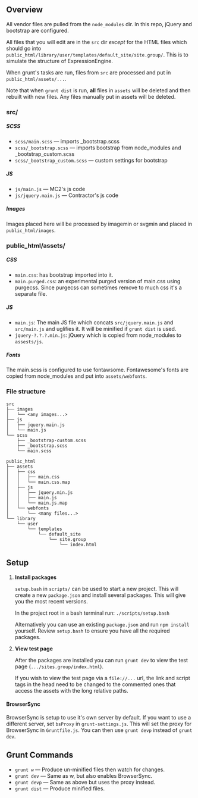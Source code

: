 
## Overview

All vendor files are pulled from the `node_modules` dir.  In this
repo, jQuery and bootstrap are configured.

All files that you will edit are in the `src` dir *except* for the HTML
files which should go into
`public_html/library/user/templates/default_site/site.group/`.  This
is to simulate the structure of ExpressionEngine.

When grunt's tasks are run, files from `src` are processed and put in
`public_html/assets/...`.

Note that when `grunt dist` is run, **all** files in `assets` will be
deleted and then rebuilt with new files.  Any files manually put in
assets will be deleted.

### src/

##### SCSS
- `scss/main.scss` &mdash;
  imports _bootstrap.scss
- `scss/_bootstrap.scss` &mdash;
  imports bootstrap from node_modules and _bootstrap_custom.scss
- `scss/_bootstrap_custom.scss` &mdash;
  custom settings for bootstrap

##### JS
- `js/main.js` &mdash;
  MC2's js code
- `js/jquery.main.js` &mdash;
  Contractor's js code

##### Images
Images placed here will be processed by imagemin or svgmin and placed
in `public_html/images`.

### public_html/assets/

##### CSS
- `main.css`: has bootstrap imported into it.
- `main.purged.css`: an experimental purged version of main.css using
  purgecss.  Since purgecss can sometimes remove to much css it's a
  separate file.

##### JS
- `main.js`: The main JS file which concats `src/jquery.main.js` and
  `src/main.js` and uglifies it.  It will be minified if `grunt dist`
  is used.
- `jquery-?.?.?.min.js`: jQuery which is copied from node_modules to
  `assests/js`.

##### Fonts
The main.scss is configured to use fontawsome.  Fontawesome's fonts
are copied from node_modules and put into `assets/webfonts`.

### File structure
```
src
├── images
│   └── <any images...>
├── js
│   ├── jquery.main.js
│   └── main.js
└── scss
    ├── _bootstrap-custom.scss
    ├── _bootstrap.scss
    └── main.scss

public_html
├── assets
│   ├── css
│   │   ├── main.css
│   │   └── main.css.map
│   ├── js
│   │   ├── jquery.min.js
│   │   ├── main.js
│   │   └── main.js.map
│   └── webfonts
│       └── <many files...>
└── library
    └── user
        └── templates
            └── default_site
                └── site.group
                    └── index.html
```

## Setup

1. **Install packages**

   `setup.bash` in `scripts/` can be used to start a new project.  This
   will create a new `package.json` and install several packages.  This
   will give you the most recent versions.

   In the project root in a bash terminal run:
   `./scripts/setup.bash`

   Alternatively you can use an existing `package.json` and run `npm
   install` yourself.  Review `setup.bash` to ensure you have all the
   required packages.

2. **View test page**

   After the packages are installed you can run `grunt dev` to view the
   test page (`.../sites.group/index.html`).

   If you wish to view the test page via a `file://...` url, the link
   and script tags in the head need to be changed to the commented
   ones that access the assets with the long relative paths.

#### BrowserSync

BrowserSync is setup to use it's own server by default.  If you want
to use a different server, set `bsProxy` in `grunt-settings.js`.  This
will set the proxy for BrowserSync in `Gruntfile.js`.  You can then use
`grunt devp` instead of `grunt dev`.

<!--
Note: If JS looks like it isn't reloading, I've found that going to the UI
url (http://localhost:3001) and toggling some settings makes it work.
-->

## Grunt Commands

- `grunt w` &mdash;
  Produce un-minified files then watch for changes.
- `grunt dev` &mdash;
  Same as w, but also enables BrowserSync.
- `grunt devp` &mdash;
  Same as above but uses the proxy instead.
- `grunt dist` &mdash;
   Produce minified files.

